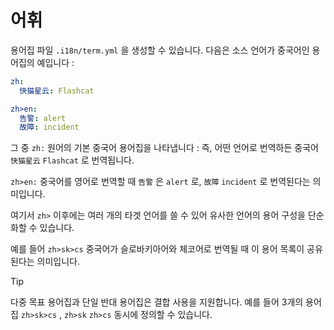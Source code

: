 # 어휘

용어집 파일 `.i18n/term.yml` 을 생성할 수 있습니다. 다음은 소스 언어가 중국어인 용어집의 예입니다 :

```yml
zh:
  快猫星云: Flashcat

zh>en:
  告警: alert
  故障: incident
```

그 중 `zh:` 원어의 기본 중국어 용어집을 나타냅니다 : 즉, 어떤 언어로 번역하든 중국어 `快猫星云` `Flashcat` 로 번역됩니다.

`zh>en:` 중국어를 영어로 번역할 때 `告警` 은 `alert` 로, `故障` `incident` 로 번역된다는 의미입니다.

여기서 `zh>` 이후에는 여러 개의 타겟 언어를 쓸 수 있어 유사한 언어의 용어 구성을 단순화할 수 있습니다.

예를 들어 `zh>sk>cs` 중국어가 슬로바키아어와 체코어로 번역될 때 이 용어 목록이 공유된다는 의미입니다.

> [!TIP]
> 다중 목표 용어집과 단일 반대 용어집은 결합 사용을 지원합니다. 예를 들어 3개의 용어집 `zh>sk>cs` , `zh>sk` `zh>cs` 동시에 정의할 수 있습니다.